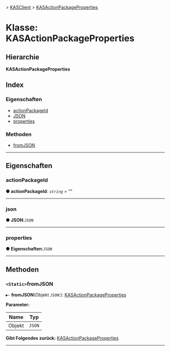 [](../README.md) > [KASClient](../modules/kasclient.md) > [KASActionPackageProperties](../classes/kasclient.kasactionpackageproperties.md)

# <a name="class-kasactionpackageproperties"></a>Klasse: KASActionPackageProperties

## <a name="hierarchy"></a>Hierarchie

**KASActionPackageProperties**

## <a name="index"></a>Index 

### <a name="properties"></a>Eigenschaften

* [actionPackageId](kasclient.kasactionpackageproperties.md#actionpackageid)
* [JSON](kasclient.kasactionpackageproperties.md#json)
* [properties](kasclient.kasactionpackageproperties.md#properties)
### <a name="methods"></a>Methoden

* [fromJSON](kasclient.kasactionpackageproperties.md#fromjson)

---

## <a name="properties"></a>Eigenschaften

<a id="actionpackageid"></a>

###  <a name="actionpackageid"></a>actionPackageId

**● actionPackageId**: *`string`* = ""

___
<a id="json"></a>

###  <a name="json"></a>json

**● JSON**:*`JSON`*

___
<a id="properties"></a>

###  <a name="properties"></a>properties

**● Eigenschaften**:*`JSON`*

___

## <a name="methods"></a>Methoden

<a id="fromjson"></a>

### <a name="static-fromjson"></a>`<Static>`fromJSON

▸- **fromJSON**(Objekt *`JSON`*:): [KASActionPackageProperties](kasclient.kasactionpackageproperties.md)

**Parameter:**

| Name | Typ |
| ------ | ------ |
| Objekt | `JSON` |

**Gibt Folgendes zurück:** [KASActionPackageProperties](kasclient.kasactionpackageproperties.md)

___


